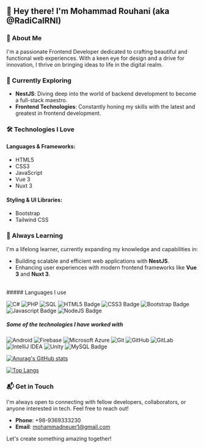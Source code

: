 ## 👋 Hey there! I'm Mohammad Rouhani (aka @RadiCalRNI)

### 🌟 About Me

I'm a passionate Frontend Developer dedicated to crafting beautiful and functional web experiences. With a keen eye for design and a drive for innovation, I thrive on bringing ideas to life in the digital realm.

### 🚀 Currently Exploring

- **NestJS**: Diving deep into the world of backend development to become a full-stack maestro.
- **Frontend Technologies**: Constantly honing my skills with the latest and greatest in frontend development.

### 🛠️ Technologies I Love

#### Languages & Frameworks:
- HTML5
- CSS3
- JavaScript
- Vue 3
- Nuxt 3

#### Styling & UI Libraries:
- Bootstrap
- Tailwind CSS

### 🌱 Always Learning

I'm a lifelong learner, currently expanding my knowledge and capabilities in:

- Building scalable and efficient web applications with **NestJS**.
- Enhancing user experiences with modern frontend frameworks like **Vue 3** and **Nuxt 3**.

<br />
##### Languages I use

![C#](https://img.shields.io/badge/-CSharp-239120?style=flat&logo=c-sharp&logoColor=white)
![PHP](https://img.shields.io/badge/-PHP-777BB4?style=flat&logo=php&logoColor=FFFFFF)
![SQL](https://img.shields.io/badge/-SQL-003B57?style=flat&logo=sqlite&logoColor=white)
![HTML5 Badge](https://img.shields.io/badge/html5%20-%23E34F26.svg?&style=flat&logo=html5&logoColor=white)
![CSS3 Badge](https://img.shields.io/badge/css3%20-%231572B6.svg?&style=flat&logo=css3&logoColor=white)
![Bootstrap Badge](https://img.shields.io/badge/bootstrap%20-%23563D7C.svg?&style=flat&logo=bootstrap&logoColor=white)
![Javascript Badge](https://img.shields.io/badge/javascript%20-%23323330.svg?&style=flat&logo=javascript&logoColor=white)
![NodeJS Badge](https://img.shields.io/badge/node.js%20-%2343853D.svg?&style=flat&logo=node.js&logoColor=white)


##### Some of the technologies I have worked with

![Android](https://img.shields.io/badge/-Android-3DDC84?style=flat&logo=android&logoColor=FFFFFF)
![Firebase](https://img.shields.io/badge/-Firebase-FFCA28?style=flat&logo=firebase&logoColor=222222)
![Microsoft Azure](https://img.shields.io/badge/-Azure-0089D6?style=flat&logo=microsoft-azure&logoColor=FFFFFF)
![Git](https://img.shields.io/badge/-Git-F05032?style=flat&logo=git&logoColor=FFFFFF)
![GitHub](https://img.shields.io/badge/-GitHub-181717?style=flat&logo=github&logoColor=FFFFFF)
![GitLab](https://img.shields.io/badge/-GitLab-222222?style=flat&logo=GitLab&logoColor=FCC624)
![IntelliJ IDEA](https://img.shields.io/badge/-IntelliJIDEA-000000?style=flat&logo=intellij-idea&logoColor=FFFFFF)
![Unity](https://img.shields.io/badge/-Unity-000000?style=flat&logo=unity&logoColor=FFFFFF)
![MySQL Badge](https://img.shields.io/badge/mysql-%2300f.svg?&style=flat&logo=mysql&logoColor=white)


[![Anurag's GitHub stats](https://github-readme-stats.vercel.app/api?username=RadiCalRNI)](https://github.com/RadiCalRNI/github-readme-stats)

[![Top Langs](https://github-readme-stats.vercel.app/api/top-langs/?username=RadiCalRNI)](https://github.com/RadiCalRNI/github-readme-stats)

### 📬 Get in Touch

I'm always open to connecting with fellow developers, collaborators, or anyone interested in tech. Feel free to reach out!

- **Phone**: +98-9369333230
- **Email**: mohammadneuer1@gmail.com

Let's create something amazing together!
